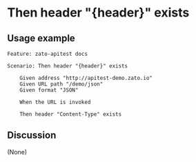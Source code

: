 
Then header "{header}" exists
=============================================================================================================

Usage example
-------------

```
Feature: zato-apitest docs

Scenario: Then header "{header}" exists

    Given address "http://apitest-demo.zato.io"
    Given URL path "/demo/json"
    Given format "JSON"

    When the URL is invoked

    Then header "Content-Type" exists
```

Discussion
----------

(None)